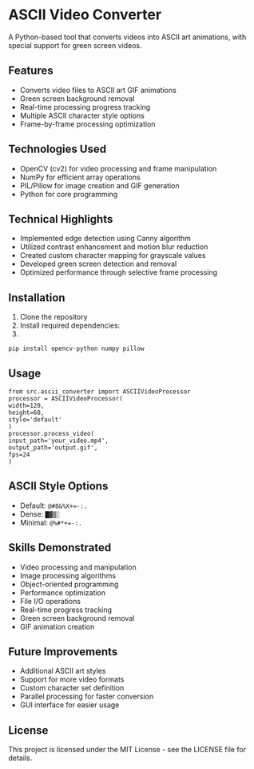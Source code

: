 # ASCII Video Converter

A Python-based tool that converts videos into ASCII art animations, with special support for green screen videos.

## Features

- Converts video files to ASCII art GIF animations
- Green screen background removal
- Real-time processing progress tracking
- Multiple ASCII character style options
- Frame-by-frame processing optimization

## Technologies Used

- OpenCV (cv2) for video processing and frame manipulation
- NumPy for efficient array operations
- PIL/Pillow for image creation and GIF generation
- Python for core programming

## Technical Highlights

- Implemented edge detection using Canny algorithm
- Utilized contrast enhancement and motion blur reduction
- Created custom character mapping for grayscale values
- Developed green screen detection and removal
- Optimized performance through selective frame processing

## Installation

1. Clone the repository
2. Install required dependencies:
3. 
```
pip install opencv-python numpy pillow
```

## Usage
```
from src.ascii_converter import ASCIIVideoProcessor
processor = ASCIIVideoProcessor(
width=120,
height=60,
style='default'
)
processor.process_video(
input_path='your_video.mp4',
output_path='output.gif',
fps=24
)
```


## ASCII Style Options

- Default: `@#8&%X+=-:.`
- Dense: `█▓▒░`
- Minimal: `@%#*+=-:.`

## Skills Demonstrated

- Video processing and manipulation
- Image processing algorithms
- Object-oriented programming
- Performance optimization
- File I/O operations
- Real-time progress tracking
- Green screen background removal
- GIF animation creation


## Future Improvements

- Additional ASCII art styles
- Support for more video formats
- Custom character set definition
- Parallel processing for faster conversion
- GUI interface for easier usage

## License

This project is licensed under the MIT License - see the LICENSE file for details.
